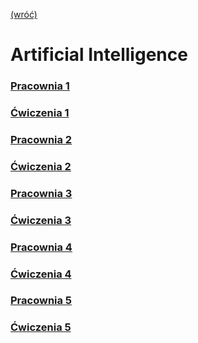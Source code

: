 [(wróć)](../)
# **A**rtificial **I**ntelligence
### [Pracownia 1](./Lista%201/)
### [Ćwiczenia 1](./Lista%201.5/)
### [Pracownia 2](./Lista%202/)
### [Ćwiczenia 2](./Lista%202.5/)
### [Pracownia 3](./Lista%203/)
### [Ćwiczenia 3](./Lista%203.5/)
### [Pracownia 4](./Lista%204/)
### [Ćwiczenia 4](./Lista%204.5/)
### [Pracownia 5](./Lista%205/)
### [Ćwiczenia 5](./Lista%205.5/)
